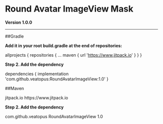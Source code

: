 # Round Avatar ImageView Mask

**Version 1.0.0**

---

##Gradle

**Add it in your root build.gradle at the end of repositories:**

allprojects {
		repositories {
			...
			maven { url 'https://www.jitpack.io' }
		}
}

**Step 2. Add the dependency**

dependencies {
	        implementation 'com.github.veatopus:RoundAvatarImageView:1.0'
}

##Maven

<repositories>
		<repository>
		    <id>jitpack.io</id>
		    <url>https://www.jitpack.io</url>
		</repository>
</repositories>

**Step 2. Add the dependency**

<dependency>
	    <groupId>com.github.veatopus</groupId>
	    <artifactId>RoundAvatarImageView</artifactId>
	    <version>1.0</version>
</dependency>

